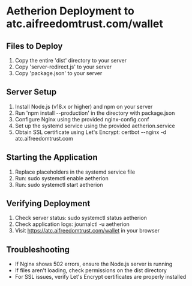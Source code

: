 
# Aetherion Deployment to atc.aifreedomtrust.com/wallet

## Files to Deploy
1. Copy the entire 'dist' directory to your server
2. Copy 'server-redirect.js' to your server
3. Copy 'package.json' to your server

## Server Setup
1. Install Node.js (v18.x or higher) and npm on your server
2. Run 'npm install --production' in the directory with package.json
3. Configure Nginx using the provided nginx-config.conf
4. Set up the systemd service using the provided aetherion.service
5. Obtain SSL certificate using Let's Encrypt:
   certbot --nginx -d atc.aifreedomtrust.com

## Starting the Application
1. Replace placeholders in the systemd service file
2. Run: sudo systemctl enable aetherion
3. Run: sudo systemctl start aetherion

## Verifying Deployment
1. Check server status: sudo systemctl status aetherion
2. Check application logs: journalctl -u aetherion
3. Visit https://atc.aifreedomtrust.com/wallet in your browser

## Troubleshooting
- If Nginx shows 502 errors, ensure the Node.js server is running
- If files aren't loading, check permissions on the dist directory
- For SSL issues, verify Let's Encrypt certificates are properly installed
